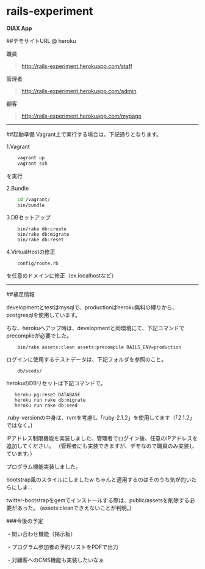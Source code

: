 rails-experiment
================

**OIAX App**

##デモサイトURL @ heroku

  職員
  >http://rails-experiment.herokuapp.com/staff
  
  管理者
  >http://rails-experiment.herokuapp.com/admin
  
  顧客
  >http://rails-experiment.herokuapp.com/mypage

***

##起動準備
Vagrant上で実行する場合は、下記通りとなります。

1.Vagrant

```sh
    vagrant up
    vagrant ssh
```

  を実行
  
2.Bundle

```sh
    cd /vagrant/
    bin/bundle
```
  
3.DBセットアップ

```bin/sh
    bin/rake db:create
    bin/rake db:migrate
    bin/rake db:reset
```

4.VirtualHostの修正

```bin/sh
    config/route.rb
```

  を任意のドメインに修正（ex.localhostなど）

***

##補足情報

 developmentとtestはmysqlで、productionはheroku無料の縛りから、postgresqlを使用しています。
 
 ちな、herokuへアップ時は、developmentと同環境にて、下記コマンドでprecompileが必要でした。

```bin/sh
    bin/rake assets:clean assets:precompile RAILS_ENV=production
```

 ログインに使用するテストデータは、下記フォルダを参照のこと。

```bin/sh
    db/seeds/
```

 herokuのDBリセットは下記コマンドで。
 
 ```bin/sh
    heroku pg:reset DATABASE
    heroku run rake db:migrate
    heroku run rake db:seed
 ```

 .ruby-versionの中身は、rvmを考慮し「ruby-2.1.2」を使用してます（「2.1.2」ではなく。)
 
 IPアドレス制限機能を実装しました、管理者でログイン後、任意のIPアドレスを追加してください。
 （管理者にも実装できますが、デモなので職員のみ実装しています。）
 
 プログラム機能実装しました。
 
 bootstrap風のスタイルにしましたw ちゃんと適用するのはそのうち気が向いたらにしま...
 
 twitter-bootstrapをgemでインストールする際は、public/assetsを削除する必要があった。
 (assets:cleanできえないことが判明。)
 
###今後の予定

 ・問い合わせ機能（掲示板）
 
 ・プログラム参加者の予約リストをPDFで出力
 
 ・対顧客へのCMS機能も実装したいなぁ
 
